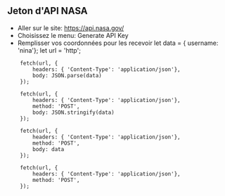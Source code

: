 #
## Jeton d'API NASA
- Aller sur le site: https://api.nasa.gov/
- Choisissez le menu: Generate API Key
- Remplisser vos coordonnées pour les recevoir
let data = { username: 'nina'};
let url = 'http';

```
    fetch(url, {
        headers: { 'Content-Type': 'application/json'},
        body: JSON.parse(data)
    });
```

```
    fetch(url, {
        headers: { 'Content-Type': 'application/json'},
        method: 'POST',
        body: JSON.stringify(data)
    });
```

```
    fetch(url, {
        headers: { 'Content-Type': 'application/json'},
        method: 'POST',
        body: data
    });
```

```
    fetch(url, {
        headers: { 'Content-Type': 'application/json'},
        method: 'POST',
    });
```